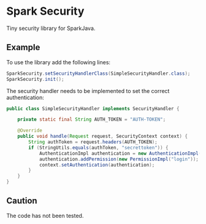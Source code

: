 # Spark Security

Tiny security library for SparkJava.

## Example

To use the library add the following lines:

```java
SparkSecurity.setSecurityHandlerClass(SimpleSecurityHandler.class);
SparkSecurity.init();
```

The security handler needs to be implemented to set the correct authentication:
```java
public class SimpleSecurityHandler implements SecurityHandler {

    private static final String AUTH_TOKEN = "AUTH-TOKEN";

    @Override
    public void handle(Request request, SecurityContext context) {
        String authToken = request.headers(AUTH_TOKEN);
        if (StringUtils.equals(authToken, "secrettoken")) {
            AuthenticationImpl authentication = new AuthenticationImpl();
            authentication.addPermission(new PermissionImpl("login"));
            context.setAuthentication(authentication);
        }
    }
}
```

## Caution
The code has not been tested.